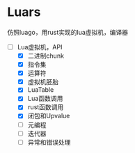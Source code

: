 # Luars
仿照luago，用rust实现的lua虚拟机，编译器

- [ ] Lua虚拟机，API
  - [x] 二进制chunk
  - [x] 指令集
  - [x] 运算符
  - [x] 虚拟机胚胎
  - [x] LuaTable
  - [x] Lua函数调用
  - [x] rust函数调用
  - [x] 闭包和Upvalue
  - [ ] 元编程
  - [ ] 迭代器
  - [ ] 异常和错误处理